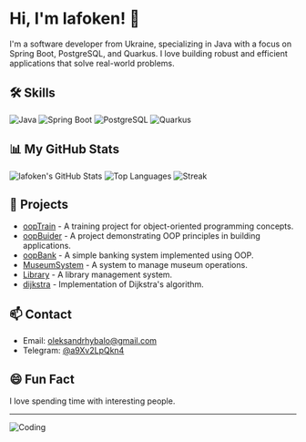# Hi, I'm lafoken! 👋
I'm a software developer from Ukraine, specializing in Java with a focus on Spring Boot, PostgreSQL, and Quarkus. I love building robust and efficient applications that solve real-world problems.

## 🛠 Skills
![Java](https://img.shields.io/badge/-Java-007396?style=for-the-badge&logo=java&logoColor=white)
![Spring Boot](https://img.shields.io/badge/Spring%20Boot-6DB33F?style=for-the-badge&logo=spring-boot&logoColor=white)
![PostgreSQL](https://img.shields.io/badge/PostgreSQL-4169E1?style=for-the-badge&logo=postgresql&logoColor=white)
![Quarkus](https://img.shields.io/badge/Quarkus-4695EB?style=for-the-badge&logo=quarkus&logoColor=white)

## 📊 My GitHub Stats
![lafoken's GitHub Stats](https://github-readme-stats.vercel.app/api?username=lafoken&show_icons=true&theme=dracula)
![Top Languages](https://github-readme-stats.vercel.app/api/top-langs/?username=lafoken&layout=compact&theme=dracula)
![Streak](https://github-readme-streak-stats.herokuapp.com/?user=lafoken&theme=dracula)

## 🌟 Projects
- [oopTrain](https://github.com/lafoken/oopTrain) - A training project for object-oriented programming concepts.
- [oopBuider](https://github.com/lafoken/oopBuider) - A project demonstrating OOP principles in building applications.
- [oopBank](https://github.com/lafoken/oopBank) - A simple banking system implemented using OOP.
- [MuseumSystem](https://github.com/lafoken/MuseumSystem) - A system to manage museum operations.
- [Library](https://github.com/lafoken/Library) - A library management system.
- [dijkstra](https://github.com/lafoken/dijkstra) - Implementation of Dijkstra's algorithm.

## 📫 Contact
- Email: [oleksandrhybalo@gmail.com](mailto:oleksandrhybalo@gmail.com)
- Telegram: [@a9Xv2LpQkn4](https://t.me/a9Xv2LpQkn4)

## 😄 Fun Fact
I love spending time with interesting people.

---

![Coding](https://media.giphy.com/media/LmNwrBhejkK9EFP504/giphy.gif)
